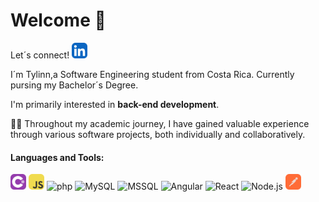 # Welcome 👋

Let´s connect! 
<a href="[https://pagedart.com](https://www.linkedin.com/in/tylinngonzalez/)">
   <img src="https://github.com/tandpfun/skill-icons/blob/main/icons/LinkedIn.svg" alt="LinkedIn" width="25"/>
</a>

I´m Tylinn,a Software Engineering student from Costa Rica. Currently pursing my Bachelor´s Degree.

I'm primarily interested in **back-end development**. 

👨‍💻 Throughout my academic journey, I have gained valuable experience through various software projects, both individually and collaboratively. 

#### Languages and Tools:

<p>
    <img width="25" src="https://github.com/tandpfun/skill-icons/blob/main/icons/CS.svg" alt="C#"/>

  <img width="25" src="https://github.com/tandpfun/skill-icons/blob/main/icons/JavaScript.svg" alt="JavaScript"/>

  <img width="25" src="https://user-images.githubusercontent.com/25181517/183570228-6a040b9f-3ddf-47a2-a201-743121dac664.png" alt="php"/>

  <img width="25" src="https://user-images.githubusercontent.com/25181517/183896128-ec99105a-ec1a-4d85-b08b-1aa1620b2046.png" alt="MySQL"/>
  
<img width="25" src="https://github.com/marwin1991/profile-technology-icons/assets/19180175/3b371807-db7c-45b4-8720-c0cfc901680a" alt="MSSQL"/>

  <img width="25" src="https://user-images.githubusercontent.com/25181517/183890595-779a7e64-3f43-4634-bad2-eceef4e80268.png" alt="Angular" title="Angular"/>
  
<img width="25" src="https://user-images.githubusercontent.com/25181517/183897015-94a058a6-b86e-4e42-a37f-bf92061753e5.png" alt="React"/>
  
<img width="25" src="https://user-images.githubusercontent.com/25181517/183568594-85e280a7-0d7e-4d1a-9028-c8c2209e073c.png" alt="Node.js" title="Node.js"/>
  
 <img  width="25" src="https://github.com/tandpfun/skill-icons/blob/main/icons/Postman.svg" alt="Postman"/>

 
</p>
